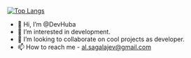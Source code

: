 [![Top Langs](https://github-readme-stats.vercel.app/api/top-langs/?username=devhuba&layout=compact)](https://github.com/anuraghazra/github-readme-stats)



- 👋 Hi, I’m @DevHuba
- 👀 I’m interested in development.
- 💞️ I’m looking to collaborate on cool projects as developer.
- 📫 How to reach me - al.sagalajev@gmail.com

<!---
DevHuba/DevHuba is a ✨ special ✨ repository because its `README.md` (this file) appears on your GitHub profile.
You can click the Preview link to take a look at your changes.
--->
